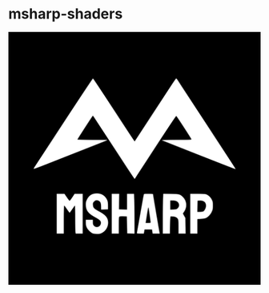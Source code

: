 # msharp-shaders
![MSharp logo](https://github.com/dmimukto/msharp-shaders/blob/main/MSharp_class_logo_sq.svg)
